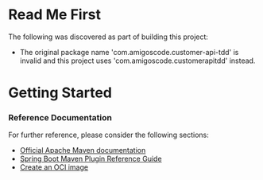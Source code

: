 # Read Me First
The following was discovered as part of building this project:

* The original package name 'com.amigoscode.customer-api-tdd' is invalid and this project uses 'com.amigoscode.customerapitdd' instead.

# Getting Started

### Reference Documentation
For further reference, please consider the following sections:

* [Official Apache Maven documentation](https://maven.apache.org/guides/index.html)
* [Spring Boot Maven Plugin Reference Guide](https://docs.spring.io/spring-boot/docs/2.6.3/maven-plugin/reference/html/)
* [Create an OCI image](https://docs.spring.io/spring-boot/docs/2.6.3/maven-plugin/reference/html/#build-image)

